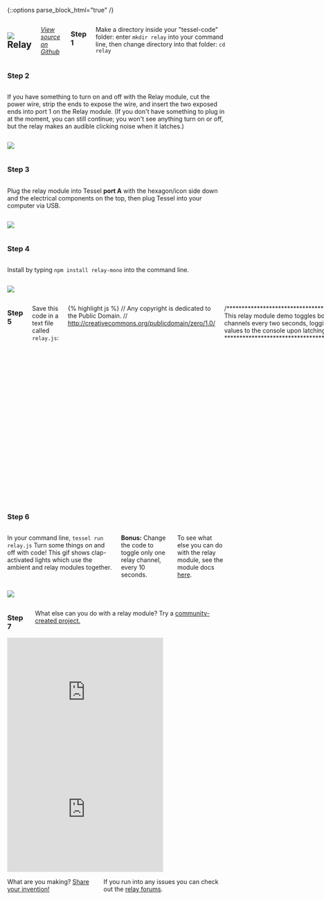 {::options parse_block_html="true" /}

<div class="row">
<div class="large-12 columns">

## <img class="constrain-sm" src="//i.imgur.com/PzU7IQ1.png"> Relay

[<i class="fa fa-github"> View source on Github</i>](https://github.com/tessel/relay-mono)

### Step 1

Make a directory inside your "tessel-code" folder: enter `mkdir relay` into your command line, then change directory into that folder: `cd relay`

</div>
</div>

<div class="row">
<div class="large-12 columns">

### Step 2

</div>
</div>

<div class="row">
<div class="large-6 columns">

If you have something to turn on and off with the Relay module, cut the power wire, strip the ends to expose the wire, and insert the two exposed ends into port 1 on the Relay module. (If you don't have something to plug in at the moment, you can still continue; you won't see anything turn on or off, but the relay makes an audible clicking noise when it latches.)

</div>
<div class="large-6 columns">

![](http://i.imgur.com/kMdQPqz.jpg)

</div>
</div>

<div class="row">
<div class="large-12 columns">

### Step 3

</div>
</div>

<div class="row">
<div class="large-6 columns">

Plug the relay module into Tessel **port A** with the hexagon/icon side down and the electrical components on the top, then plug Tessel into your computer via USB.

</div>
<div class="large-6 columns">

![](http://i.imgur.com/XKJHJEw.jpg)

</div>
</div>

<div class="row">
<div class="large-12 columns">

### Step 4

</div>
</div>

<div class="row">
<div class="large-6 columns">

Install by typing `npm install relay-mono` into the command line.

</div>
<div class="large-6 columns">

![](//i.imgur.com/1e7hZO0.jpg)

</div>
</div>

<div class="row">
<div class="large-12 columns">

### Step 5

Save this code in a text file called `relay.js`:

{% highlight js %}
// Any copyright is dedicated to the Public Domain.
// http://creativecommons.org/publicdomain/zero/1.0/

/*********************************************
This relay module demo toggles both relay
channels every two seconds, logging the new
values to the console upon latching.
*********************************************/

var tessel = require('tessel');
var relaylib = require('relay-mono');

var relay = relaylib.use(tessel.port['A']);

// Wait for the module to connect
relay.on('ready', function relayReady () {
  console.log('Ready! Toggling relays...');
  setInterval(function toggle() {
    // Toggle relay channel 1
    relay.toggle(1, function toggleOneResult(err) {
      if (err) console.log("Err toggling 1", err);
    });
    // Toggle relay channel 2
    relay.toggle(2, function toggleTwoResult(err) {
      if (err) console.log("Err toggling 2", err);
    });
  }, 2000); // Every 2 seconds (2000ms)
});

// When a relay channel is set, it emits the 'latch' event
relay.on('latch', function(channel, value) {
  console.log('latch on relay channel ' + channel + ' switched to', value);
});
{% endhighlight %}

</div>
</div>

<div class="row">
<div class="large-12 columns">

### Step 6

</div>
</div>

<div class="row">
<div class="large-6 columns">

In your command line, `tessel run relay.js` Turn some things on and off with code! This gif shows clap-activated lights which use the ambient and relay modules together.  

**Bonus:** Change the code to toggle only one relay channel, every 10 seconds.  

To see what else you can do with the relay module, see the module docs [here](https://github.com/tessel/relay-mono).

</div>
<div class="large-6 columns">

![](http://i.imgur.com/ypBLeqQ.gif)

</div>
</div>

<div class="row">
<div class="large-12 columns">

### Step 7

What else can you do with a relay module? Try a [community-created project.](http://tessel.io/projects)

</div>
</div>

<div class="row">
<div class="large-6 columns left">
<iframe frameborder="0" height="270" scrolling="no" src="http://tessel.hackster.io/paigereads/gprs-trigger/embed" width="360"></iframe>
</div>

<div class="large-6 columns left">
<iframe frameborder="0" height="270" scrolling="no" src="http://tessel.hackster.io/ifoundthemeaningoflife/website-down-alarm/embed" width="360"></iframe>
</div>
</div>

<div class="row">
<div class="large-12 columns">

What are you making? [Share your invention!](http://tessel.hackster.io/)

If you run into any issues you can check out the [relay forums](http://forums.tessel.io/category/relay).

</div>
</div>

